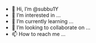 - 👋 Hi, I’m @subbu1Y
- 👀 I’m interested in ...
- 🌱 I’m currently learning ...
- 💞️ I’m looking to collaborate on ...
- 📫 How to reach me ...

<!---
subbu1Y/subbu1Y is a ✨ special ✨ repository because its `README.md` (this file) appears on your GitHub profile.
You can click the Preview link to take a look at your changes.
--->
